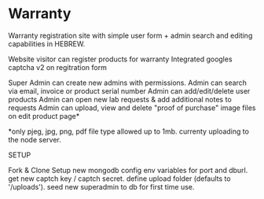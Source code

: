 # Warranty
Warranty registration site with simple user form + admin search and editing capabilities in HEBREW.

Website visitor can register products for warranty
Integrated googles captcha v2 on regitration form

Super Admin can create new admins with permissions.
Admin can search via email, invoice or product serial number
Admin can add/edit/delete user products
Admin can open new lab requests & add additional notes to requests
Admin can upload, view and delete "proof of purchase" image files on edit product page*

*only pjeg, jpg, png, pdf file type allowed up to 1mb. currenty uploading to the node server.


SETUP

Fork & Clone
Setup new mongodb
config env variables for port and dburl.
get new captch key / captch secret.
define upload folder (defaults to '/uploads').
seed new superadmin to db for first time use.



